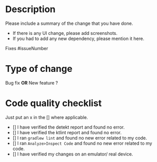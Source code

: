 # Description

Please include a summary of the change that you have done.
* If there is any UI change, please add screenshots.
* If you had to add any new dependency, please mention it here.

Fixes #issueNumber

# Type of change
Bug fix **OR** New feature ?

# Code quality checklist
Just put an x in the [] where applicable.
- [] I have verified the detekt report and found no error.
- [] I have verified the ktlint report and found no error.
- [] I ran `gradlew lint` and found no new error related to my code.
- [] I ran `Analyze>Inspect Code` and found no new error related to my code.
- [] I have verified my changes on an emulator/ real device.
